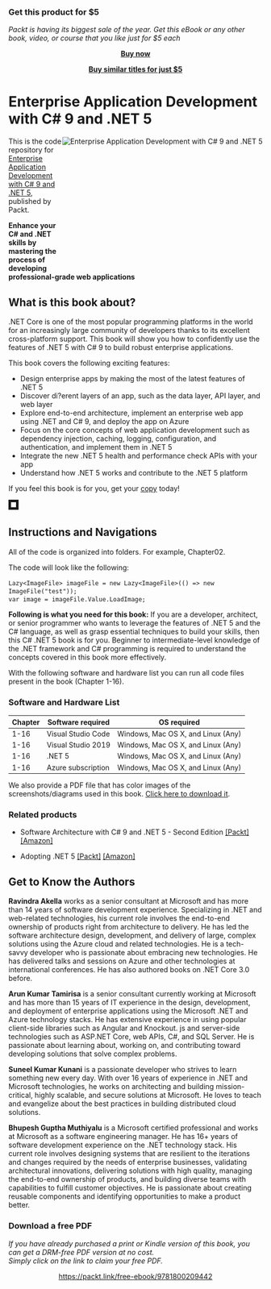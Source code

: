 
### Get this product for $5

<i>Packt is having its biggest sale of the year. Get this eBook or any other book, video, or course that you like just for $5 each</i>


<b><p align='center'>[Buy now](https://packt.link/9781800209442)</p></b>


<b><p align='center'>[Buy similar titles for just $5](https://subscription.packtpub.com/search)</p></b>


# Enterprise Application Development with C# 9 and .NET 5

<a href="https://www.packtpub.com/programming/enterprise-application-development-with-c-9-and-net-5?utm_source=github&utm_medium=repository&utm_campaign=9781800209442"><img src="https://static.packt-cdn.com/products/9781800209442/cover/smaller" alt="Enterprise Application Development with C# 9 and .NET 5" height="256px" align="right"></a>

This is the code repository for [Enterprise Application Development with C# 9 and .NET 5](https://www.packtpub.com/programming/enterprise-application-development-with-c-9-and-net-5?utm_source=github&utm_medium=repository&utm_campaign=9781800209442), published by Packt.

**Enhance your C# and .NET skills by mastering the process of developing professional-grade web applications**

## What is this book about?
.NET Core is one of the most popular programming platforms in the world for an increasingly large community of developers thanks to its excellent cross-platform support. This book will show you how to confidently use the features of .NET 5 with C# 9 to build robust enterprise applications. 

This book covers the following exciting features:
* Design enterprise apps by making the most of the latest features of .NET 5
* Discover di?erent layers of an app, such as the data layer, API layer, and web layer
* Explore end-to-end architecture, implement an enterprise web app using .NET and C# 9, and deploy the app on Azure
* Focus on the core concepts of web application development such as dependency injection, caching, logging, configuration, and authentication, and implement them in .NET 5
* Integrate the new .NET 5 health and performance check APIs with your app
* Understand how .NET 5 works and contribute to the .NET 5 platform

If you feel this book is for you, get your [copy](https://www.amazon.com/dp/1800209444) today!

<a href="https://www.packtpub.com/?utm_source=github&utm_medium=banner&utm_campaign=GitHubBanner"><img src="https://raw.githubusercontent.com/PacktPublishing/GitHub/master/GitHub.png" 
alt="https://www.packtpub.com/" border="5" /></a>

## Instructions and Navigations
All of the code is organized into folders. For example, Chapter02.

The code will look like the following:
```
Lazy<ImageFile> imageFile = new Lazy<ImageFile>(() => new ImageFile("test"));
var image = imageFile.Value.LoadImage;
```

**Following is what you need for this book:**
If you are a developer, architect, or senior programmer who wants to leverage the features of .NET 5 and the C# language, as well as grasp essential techniques to build your skills, then this C# .NET 5 book is for you. Beginner to intermediate-level knowledge of the .NET framework and C# programming is required to understand the concepts covered in this book more effectively.

With the following software and hardware list you can run all code files present in the book (Chapter 1-16).
### Software and Hardware List
| Chapter | Software required | OS required |
| -------- | ------------------------------------ | ----------------------------------- |
| 1-16 | Visual Studio Code | Windows, Mac OS X, and Linux (Any) |
| 1-16 | Visual Studio 2019 | Windows, Mac OS X, and Linux (Any) |
| 1-16 | .NET 5 | Windows, Mac OS X, and Linux (Any) |
| 1-16 | Azure subscription | Windows, Mac OS X, and Linux (Any) |

We also provide a PDF file that has color images of the screenshots/diagrams used in this book. [Click here to download it](https://static.packt-cdn.com/downloads/9781800209442_ColorImages.pdf).

### Related products
* Software Architecture with C# 9 and .NET 5 - Second Edition [[Packt]](https://www.packtpub.com/product/software-architecture-with-c-9-and-net-5-second-edition/9781800566040?utm_source=github&utm_medium=repository&utm_campaign=9781800566040) [[Amazon]](https://www.amazon.com/dp/1800566042)

* Adopting .NET 5 [[Packt]](https://www.packtpub.com/product/adopting-net-5/9781800560567?utm_source=github&utm_medium=repository&utm_campaign=9781800560567) [[Amazon]](https://www.amazon.com/dp/1800560567)

## Get to Know the Authors
**Ravindra Akella**
works as a senior consultant at Microsoft and has more than 14 years of software development experience. Specializing in .NET and web-related technologies, his current role involves the end-to-end ownership of products right from architecture to delivery. He has led the software architecture design, development, and delivery of large, complex solutions using the Azure cloud and related technologies. He is a tech-savvy developer who is passionate about embracing new technologies. He has delivered talks and sessions on Azure and other technologies at international conferences. He has also authored books on .NET Core 3.0 before.

**Arun Kumar Tamirisa**
is a senior consultant currently working at Microsoft and has more than 15 years of IT experience in the design, development, and deployment of enterprise applications using the Microsoft .NET and Azure technology stacks. He has extensive experience in using popular client-side libraries such as Angular and Knockout. js and server-side technologies such as ASP.NET Core, web APIs, C#, and SQL Server. He is passionate about learning about, working on, and contributing toward developing solutions that solve complex problems.

**Suneel Kumar Kunani**
is a passionate developer who strives to learn something new every day. With over 16 years of experience in .NET and Microsoft technologies, he works on architecting and building mission-critical, highly scalable, and secure solutions at Microsoft. He loves to teach and evangelize about the best practices in building distributed cloud solutions.

**Bhupesh Guptha Muthiyalu**
is a Microsoft certified professional and works at Microsoft as a software engineering manager. He has 16+ years of software development experience on the .NET technology stack. His current role involves designing systems that are resilient to the iterations and changes required by the needs of enterprise businesses, validating architectural innovations, delivering solutions with high quality, managing the end-to-end ownership of products, and building diverse teams with capabilities to fulfill customer objectives. He is passionate about creating reusable components and identifying opportunities to make a product better.
### Download a free PDF

 <i>If you have already purchased a print or Kindle version of this book, you can get a DRM-free PDF version at no cost.<br>Simply click on the link to claim your free PDF.</i>
<p align="center"> <a href="https://packt.link/free-ebook/9781800209442">https://packt.link/free-ebook/9781800209442 </a> </p>